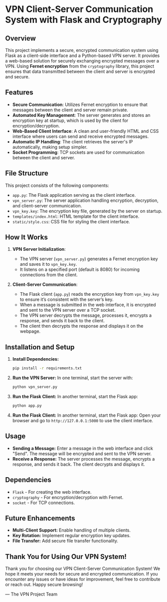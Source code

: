 # VPN Client-Server Communication System with Flask and Cryptography

## Overview

This project implements a secure, encrypted communication system using Flask as a client-side interface and a Python-based VPN server. It provides a web-based solution for securely exchanging encrypted messages over a VPN. Using **Fernet encryption** from the `cryptography` library, this project ensures that data transmitted between the client and server is encrypted and secure.

## Features

- **Secure Communication**: Utilizes Fernet encryption to ensure that messages between the client and server remain private.
- **Automated Key Management**: The server generates and stores an encryption key at startup, which is used by the client for encryption/decryption.
- **Web-Based Client Interface**: A clean and user-friendly HTML and CSS interface where users can send and receive encrypted messages.
- **Automatic IP Handling**: The client retrieves the server's IP automatically, making setup simpler.
- **Socket Programming**: TCP sockets are used for communication between the client and server.

## File Structure

This project consists of the following components:

- `app.py`: The Flask application serving as the client interface.
- `vpn_server.py`: The server application handling encryption, decryption, and client-server communication.
- `vpn_key.key`: The encryption key file, generated by the server on startup.
- `templates/index.html`: HTML template for the client interface.
- `static/style.css`: CSS file for styling the client interface.

## How It Works

1. **VPN Server Initialization**:
   - The VPN server (`vpn_server.py`) generates a Fernet encryption key and saves it to `vpn_key.key`.
   - It listens on a specified port (default is 8080) for incoming connections from the client.

2. **Client-Server Communication**:
   - The Flask client (`app.py`) reads the encryption key from `vpn_key.key` to ensure it’s consistent with the server’s key.
   - When a message is submitted in the web interface, it is encrypted and sent to the VPN server over a TCP socket.
   - The VPN server decrypts the message, processes it, encrypts a response, and sends it back to the client.
   - The client then decrypts the response and displays it on the webpage.

## Installation and Setup

1. **Install Dependencies:**
   ```bash
   pip install -r requirements.txt
2. **Run the VPN Server:**
    In one terminal, start the server with:
    ```bash
    python vpn_server.py
3. **Run the Flask Client:**
    In another terminal, start the Flask app:
    ```bash
    python app.py
4. **Run the Flask Client:**
    In another terminal, start the Flask app:
    Open your browser and go to `http://127.0.0.1:5000` to use the client interface.

## Usage
- **Sending a Message:** Enter a message in the web interface and click "Send". The message will be encrypted and sent to the VPN server.
- **Receive a Response:** The server processes the message, encrypts a response, and sends it back. The client decrypts and displays it.

## Dependencies
- `Flask` - For creating the web interface.
- `cryptography` - For encryption/decryption with Fernet.
- `socket` - For TCP connections.

## Future Enhancements
- **Multi-Client Support:** Enable handling of multiple clients.
- **Key Rotation:** Implement regular encryption key updates.
- **File Transfer:** Add secure file transfer functionality.

## Thank You for Using Our VPN System!

Thank you for choosing our VPN Client-Server Communication System! We hope it meets your needs for secure and encrypted communication. If you encounter any issues or have ideas for improvement, feel free to contribute or reach out. Happy secure browsing!

— The VPN Project Team